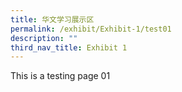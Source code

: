 ```yaml
---
title: 华文学习展示区
permalink: /exhibit/Exhibit-1/test01
description: ""
third_nav_title: Exhibit 1
---
```


<p>This is a testing page 01</p>